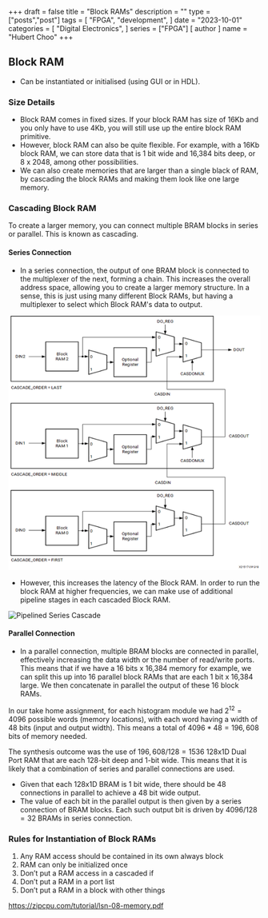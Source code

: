 +++
draft = false
title = "Block RAMs"
description = ""
type = ["posts","post"]
tags = [
    "FPGA",
    "development",
]
date = "2023-10-01"
categories = [
    "Digital Electronics",
]
series = ["FPGA"]
[ author ]
  name = "Hubert Choo"
+++

## Block RAM

- Can be instantiated or initialised (using GUI or in HDL).

### Size Details
- Block RAM comes in fixed sizes. If your block RAM has size of 16Kb and you only have to use 4Kb, you will still use up the entire block RAM primitive. 
- However, block RAM can also be quite flexible. For example, with a 16Kb block RAM, we can store data that is 1 bit wide and 16,384 bits deep, or 8 x 2048, among other possibilities. 
- We can also create memories that are larger than a single black of RAM, by cascading the block RAMs and making them look like one large memory. 

### Cascading Block RAM
To create a larger memory, you can connect multiple BRAM blocks in series or parallel. This is known as cascading.

#### Series Connection
- In a series connection, the output of one BRAM block is connected to the multiplexer of the next, forming a chain. This increases the overall address space, allowing you to create a larger memory structure. In a sense, this is just using many different Block RAMs, but having a multiplexer to select which Block RAM's data to output.

![Series Cascade](img/series_cascade.png)

- However, this increases the latency of the Block RAM. In order to run the block RAM at higher frequencies, we can make use of additional pipeline stages in each cascaded Block RAM.

![Pipelined Series Cascade](img/pipelined_series_cascade.png)


#### Parallel Connection
- In a parallel connection, multiple BRAM blocks are connected in parallel, effectively increasing the data width or the number of read/write ports. This means that if we have a 16 bits x 16,384 memory for example, we can split this up into 16 parallel block RAMs that are each 1 bit x 16,384 large. We then concatenate in parallel the output of these 16 block RAMs.

In our take home assignment, for each histogram module we had $2^{12}=4096$ possible words (memory locations), with each word having a width of 48 bits (input and output width). This means a total of $4096 * 48 = 196,608$ bits of memory needed.

The synthesis outcome was the use of $196,608 / 128 = 1536$ 128x1D Dual Port RAM that are each 128-bit deep and 1-bit wide. This means that it is likely that a combination of series and parallel connections are used. 
- Given that each 128x1D BRAM is 1 bit wide, there should be 48 connections in parallel to achieve a 48 bit wide output. 
- The value of each bit in the parallel output is then given by a series connection of BRAM blocks. Each such output bit is driven by $4096/128 = 32$ BRAMs in series connection.

### Rules for Instantiation of Block RAMs
1. Any RAM access should be contained in its own always block
2. RAM can only be initialized once
3. Don’t put a RAM access in a cascaded if
4. Don’t put a RAM in a port list
5. Don’t put a RAM in a block with other things

https://zipcpu.com/tutorial/lsn-08-memory.pdf